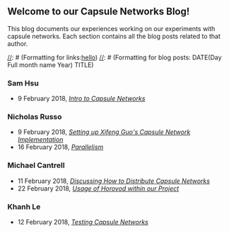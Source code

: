 ## Welcome to our Capsule Networks Blog!

This blog documents our experiences working on our experiments with capsule networks. Each section contains all the blog posts related to that author.


[//]: # (This is a comment)
[//]: # (Formatting for links:[hello](test.md))
[//]: # (Formatting for blog posts: DATE(Day Full month name Year) TITLE)
### Sam Hsu
- 9 February 2018, [_Intro to Capsule Networks_](introduction.md)

### Nicholas Russo
- 9 February 2018, [_Setting up Xifeng Guo's Capsule Network Implementation_](setup.md)
- 16 February 2018, [_Parallelism_](parallelism.md)

### Michael Cantrell
- 11 February 2018, [_Discussing How to Distribute Capsule Networks_](implementation.md)
- 22 February 2018, [_Usage of Horovod within our Project_](horovodUsage.md)

### Khanh Le
- 12 February 2018, [_Testing Capsule Networks_](testing.md)

